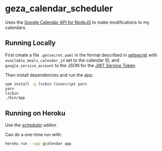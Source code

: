# geza_calendar_scheduler

Uses the [Google Calendar API for NodeJS](http://google.github.io/google-api-nodejs-client/16.1.0/calendar.html) to make modifications to my calendars.

## Running Locally

First create a file `.getsecret.yaml` in the format described in [getsecret](https://github.com/gkovacs/getsecret) with `available_meals_calendar_id` set to the calendar ID, and `google_service_account` to the JSON for the [JWT Service Token](https://github.com/google/google-api-nodejs-client/#using-jwt-service-tokens).

Then install dependencies and run the app:

```bash
npm install -g lscbin livescript yarn
yarn
lscbin
./bin/app
```

## Running on Heroku

Use the [scheduler](https://elements.heroku.com/addons/scheduler) addon

Can do a one-time run with:

```bash
heroku run --app gcalendar app
```
